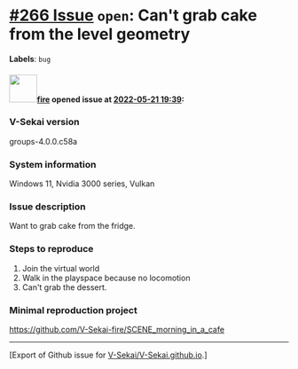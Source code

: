 # [\#266 Issue](https://github.com/V-Sekai/V-Sekai.github.io/issues/266) `open`: Can't grab cake from the level geometry
**Labels**: `bug`


#### <img src="https://avatars.githubusercontent.com/u/32321?u=c2e06a3d2b49a467aa907e54aa259516440267cc&v=4" width="50">[fire](https://github.com/fire) opened issue at [2022-05-21 19:39](https://github.com/V-Sekai/V-Sekai.github.io/issues/266):

### V-Sekai version

groups-4.0.0.c58a

### System information

Windows 11, Nvidia 3000 series, Vulkan

### Issue description

Want to grab cake from the fridge.

### Steps to reproduce

1. Join the virtual world
2. Walk in the playspace because no locomotion
3. Can't grab the dessert.

### Minimal reproduction project

https://github.com/V-Sekai-fire/SCENE_morning_in_a_cafe




-------------------------------------------------------------------------------



[Export of Github issue for [V-Sekai/V-Sekai.github.io](https://github.com/V-Sekai/V-Sekai.github.io).]

